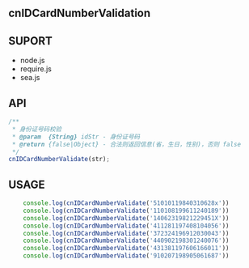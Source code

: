 ## cnIDCardNumberValidation


## SUPORT
- node.js
- require.js
- sea.js

## API
```javascript
/**
 * 身份证号码校验
 * @param  {String} idStr - 身份证号码
 * @return {false|Object} - 合法则返回信息(省，生日，性别)，否则 false
 */
cnIDCardNumberValidate(str);
```

## USAGE
```javascript
    console.log(cnIDCardNumberValidate('51010119840310628x'))
    console.log(cnIDCardNumberValidate('110108199611240189'))
    console.log(cnIDCardNumberValidate('14062319821229451X'))
    console.log(cnIDCardNumberValidate('411281197408104056'))
    console.log(cnIDCardNumberValidate('372324196912030043'))
    console.log(cnIDCardNumberValidate('440902198301240076'))
    console.log(cnIDCardNumberValidate('431381197606166011'))
    console.log(cnIDCardNumberValidate('910207198905061687'))
```


